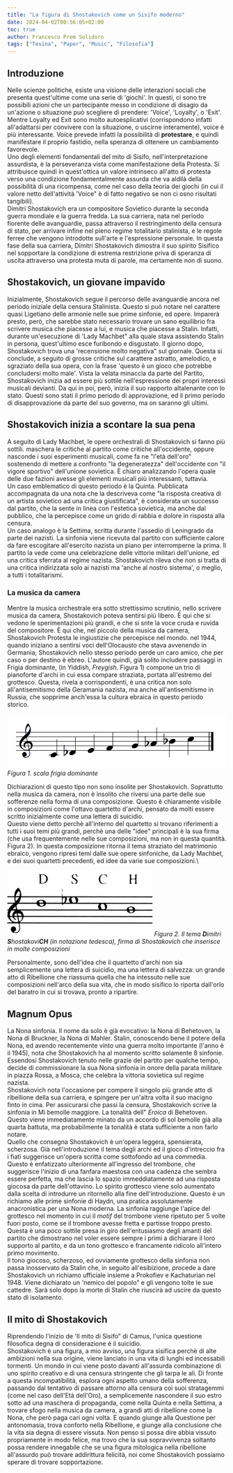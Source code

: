 ```yaml
---
title: "La figura di Shostakovich come un Sisifo moderno"
date: 2024-04-02T00:56:05+02:00
toc: true
author: Francesco Prem Solidoro
tags: ["Tesina", "Paper", "Music", "Filosofia"]
---
```


## Introduzione

Nelle scienze politiche, esiste una visione delle interazioni sociali
che presenta quest'ultime come una serie di 'giochi'. In questi, ci sono
tre possibili azioni che un partecipante messo in condizione di disagio
da un'azione o situazione può scegliere di prendere: 'Voice', 'Loyalty',
o 'Exit'. Mentre Loyalty ed Exit sono molto autoesplicativi
(corrispondono infatti all'adattarsi per convivere con la situazione, o
uscirne interamente), voice è più interessante. Voice prevede infatti la
possibilità di **protestare**, e quindi manifestare il proprio fastidio,
nella speranza di ottenere un cambiamento favorevole.\
Uno degli elementi fondamentali del mito di Sisifo, nell'interpretazione
assurdista, è la perseveranza vista come manifestazione della Protesta.
Si attribuisce quindi in quest'ottica un valore intrinseco all'atto di
protesta verso una condizione fondamentalmente assurda che va aldilà
della possibilità di una ricompensa, come nel caso della teoria dei
giochi (in cui il valore netto dell'attività 'Voice" è di fatto negativo
se non ci osno risultati tangibili).\
Dimitri Shostakovich era un compositore Sovietico durante la seconda
guerra mondiale e la guerra fredda. La sua carriera, nata nel periodo
fiorente delle avanguardie, passa attraverso il restringimento della
censura di stato, per arrivare infine nel pieno regime totalitario
stalinista, e le regole ferree che vengono introdotte sull'arte e
l'espressione personale. In questa fase della sua carriera, Dimitri
Shostakovich dimostra il suo spirito Sisifico nel sopportare la
condizione di estrema restrizione priva di speranza di uscita attraverso
una protesta muta di parole, ma certamente non di suono.

## Shostakovich, un giovane impavido

Inizialmente, Shostakovich segue il percorso delle avanguardie ancora
nel periodo iniziale della censura Stalinista. Questo si può notare nel
carattere quasi Ligetiano delle armonie nelle sue prime sinfonie, ed
opere. Imparerà presto, però, che sarebbe stato necessario trovare un
sano equilibrio fra scrivere musica che piacesse a lui, e musica che
piacesse a Stalin. Infatti, durante un'esecuzione di 'Lady Machbet" alla
quale stava assistendo Stalin in persona, quest'ultimo esce furibondo e
disgustato. Il giorno dopo, Shostakovich trova una 'recensione molto
negativa" sul giornale. Questa si conclude, a seguito di grosse critiche
sul carattere astratto, amelodico, e sgraziato della sua opera, con la
frase 'questo è un gioco che potrebbe concludersi molto male'. Vista la
velata minaccia da parte del Partito, Shostakovich inizia ad essere più
sottile nell'espressione dei propri interessi musicali devianti. Da qui
in poi, però, inizia il suo rapporto altalenante con lo stato. Questi
sono stati il primo periodo di approvazione, ed il primo periodo di
disapprovazione da parte del suo governo, ma on saranno gli ultimi.

## Shostakovich inizia a scontare la sua pena

A seguito di Lady Machbet, le opere orchestrali di Shostakovich si fanno
più sottili. maschera le critiche al partito come critiche
all'occidente, oppure nasconde i suoi esperimenti musicali, come fa ne
"l'età dell'oro" sostenendo di mettere a confronto "la degeneratezza"
dell'occidente con "il vigore sportivo" dell'unione sovietica. È chiaro
analizzando l'opera quale delle due fazioni avesse gli elementi musicali
più interessanti, tuttavia.\
Un caso emblematico di questo periodo è la Quinta. Pubblicata
accompagnata da una nota che la descriveva come "la risposta creativa di
un artista sovietico ad una critica giustificata", è considerata un
successo dal partito, che la sente in linea con l'estetica sovietica, ma
anche dal pubblico, che la percepisce come un grido di rabbia e dolore
in risposta alla censura.\
Un caso analogo è la Settima, scritta durante l'assedio di Leningrado da
parte dei nazisti. La sinfonia viene ricevuta dal partito con
sufficiente calore da fare escogitare all'esercito nazista un piano per
interromperne la prima. Il partito la vede come una celebrazione delle
vittorie militari dell'unione, ed una critica sferrata al regime
nazista. Shostakovich rileva che non si tratta di una critica
indirizzata solo ai nazisti ma 'anche al nostro sistema', o meglio, a
tutti i totalitarismi.

### La musica da camera

Mentre la musica orchestrale era sotto strettissimo scrutinio, nello
scrivere musica da camera, Shostakovich poteva sentirsi più libero. È
qui che si vedono le sperimentazioni più grandi, e che si snte la voce
cruda e ruvida del compositore. È qui che, nel piccolo della musica da
camera, Shostakovich Protesta le ingiustizie che percepisce nel mondo.
nel 1944, quando iniziano a sentirsi voci dell'Olocausto che stava
avvenendo in Germania; Shostakovich nello stesso periodo perde un caro
amico, che per caso o per destino è ebreo. L'autore quindi, già solito
includere passaggi in Frigia dominante, (in Yiddish, *Freygish*.
Figura 1) compone un trio di pianoforte d'archi in
cui essa compare straziata, portata all'estremo del grottesco. Questa,
rivela a corrispondenti, è una critica non solo all'antisemitismo della
Geramania nazista, ma anche all'antisemitismo in Russia, che sopprime
anch'essa la cultura ebraica in questo periodo storico.

![yiddish](./ahava-rabbah.jpg)
*Figura 1. scala frigia dominante*

Dichiarazioni di questo tipo non sono insolite per
Shostakovich. Soprattutto nella musica da camera, non è insolito che
riversi una parte delle sue sofferenze nella forma di una composizione.
Questo è chiaramente visibile in composizioni come l'ottavo quartetto
d'archi, pensato da molti essere scritto inizialmente come una lettera
di suicidio.\
Questo viene detto perchè all'interno del quartetto si trovano
riferimenti a tutti i suoi temi più grandi, perchè una delle "idee"
principali è la sua firma (che usa frequentemente nelle sue
composizioni, ma non in questa quantità. Figura 2). In
questa composizione ritorna il tema straziato del matrimonio ebraico,
vengono ripresi temi dalle sue opere sinfoniche, da Lady Machbet, e dei
suoi quartetti precedenti, ed idee da varie sue composizioni.\

![imd](./dsch.jpg)
*Figura 2. Il tema **D**imitri **S**hostakovi**CH** (in notazione tedesca), firma di Shostakovich che inserisce in molte composizioni*

Personalmente, sono dell'idea che il quartetto d'archi non sia
semplicemente una lettera di suicidio, ma una lettera di salvezza: un
grande atto di Ribellione che riassuma quella che ha intessuto nelle sue
composizioni nell'arco della sua vita, che in modo sisifico lo riporta
dall'orlo del baratro in cui si trovava, pronto a ripartire.

## Magnum Opus

La Nona sinfonia. Il nome da solo è già evocativo: la Nona di Behetoven,
la Nona di Bruckner, la Nona di Mahler. Stalin, conoscendo bene il
potere della Nona, ed avendo recentemente vinto una guerra molto
importante (l'anno è il 1945), nota che Shostakovich ha al momento
scritto solamente 8 sinfonie. Essendosi Shostakovich tenuto nelle grazie
del partito per qualche tempo, decide di commissionare la sua Nona
sinfonia in onore della parata militare in piazza Rossa, a Mosca, che
celebra la vittoria sovietica sul regime nazista.\
Shostakovich nota l'occasione per compere il singolo più grande atto di
ribellione della sua carriera, e spingere per un'altra volta il suo
macigno finto in cima. Per assicurarsi che passi la censura,
Shostakovich scrive la sinfonia in Mi bemolle maggiore. La tonalità
dell" *Eroica* di Behetoven. Questo viene immediatamente minato da un
accordo di sol bemolle già alla quarta battuta, ma probabilmente la
tonalità è stata sufficiente a non farlo notare.\
Quello che consegna Shostakovich è un'opera leggera, spensierata,
scherzosa. Già nell'introduzione il tema degli archi ed il gioco
d'intreccio fra i fiati suggerisce un'opera scritta come sottofondo ad
una commedia. Questo è enfatizzato ulteriormente all'ingresso del
trombone, che suggerisce l'inizio di una fanfara maestosa con una
cadenza che sembra essere perfetta, ma che lascia lo spazio
immeddiatamente ad una risposta giocosa da parte dell'ottavino. Lo
spirito grottesco viene solo aumentato dalla scelta di introdurre un
ritornello alla fine dell'introduzione. Questo è un richiamo alle prime
sinfonie di Haydn, una pratica assolutamente anacronistica per una Nona
moderna. La sinfonia raggiunge l'apice del grottesco nel momento in cui
il *motif* del trombone viene ripetuto per 5 volte fuori posto, come se
il trombone avesse fretta e partisse troppo presto. Questa è una poco
sottile presa in giro dell'entusiasmo degli amanti del partito che
dimostrano nel voler essere sempre i primi a dichiarare il loro supporto
al partito, e da un tono grottesco e francamente ridicolo all'intero
primo movimento.\
Il tono giocoso, scherzoso, ed ovviamente grottesco della sinfonia non
passa inosservato da Stalin che, in seguito all'esibizione, procede a
dare Shostakovich un richiamo ufficiale insieme a Prokofiev e
Kachaturian nel 1948. Viene dichiarato un 'nemico del popolo" e gli
vengono tolte le sue cattedre. Sarà solo dopo la morte di Stalin che
riuscirà ad uscire da questo stato di isolamento.

## Il mito di Shostakovich

Riprendendo l'inizio de 'Il mito di Sisifo" di Camus, l'unica questione
filosofica degna di considerazione è il suicidio.\
Shostakovich è una figura, a mio avviso, una figura sisifica perchè di
alte ambizioni nella sua origine, viene lanciato in una vita di lunghi
ed incessabili tormenti. Un mondo in cui viene posto davanti all'assurda
combinazione di uno spirito creativo e di una censura stringente che gli
tarpa le ali. Di fronte a questa incompatibilità, esplora ogni aspetto
umano della sofferenza, passando dal tentativo di passare attorno alla
censura coi suoi stratagemmi (come nel caso dell'Età dell'Oro), a
semplicemente nascondere il suo estro sotto ad una maschera di
propaganda, come nella Quinta e nella Settima, a trovare sfogo nella
musica da camera, a grandi atti di ribellione come la Nona, che però
paga cari ogni volta. E quando giunge alla Questione per antonomasia,
trova conforto nella Ribellione, e giunge alla conclusione che la vita
sia degna di essere vissuta. Non penso si possa dire abbia vissuto
propriamente in modo felice, ma trovo che la sua sopravvivenza soltanto
possa rendere innegabile che se una figura mitologica nella ribellione
all'assurdo può trovare addirittura felicità, noi come Shostakovich
possiamo sperare di trovare sopportazione.
